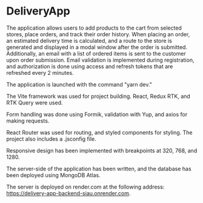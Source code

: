 # DeliveryApp

The application allows users to add products to the cart from selected stores,
place orders, and track their order history. When placing an order, an estimated
delivery time is calculated, and a route to the store is generated and displayed
in a modal window after the order is submitted. Additionally, an email with a
list of ordered items is sent to the customer upon order submission. Email
validation is implemented during registration, and authorization is done using
access and refresh tokens that are refreshed every 2 minutes.

The application is launched with the command "yarn dev."

The Vite framework was used for project building. React, Redux RTK, and RTK
Query were used.

Form handling was done using Formik, validation with Yup, and axios for making
requests.

React Router was used for routing, and styled components for styling. The
project also includes a .jsconfig file.

Responsive design has been implemented with breakpoints at 320, 768, and 1280.

The server-side of the application has been written, and the database has been
deployed using MongoDB Atlas.

The server is deployed on render.com at the following address:
https://delivery-app-backend-siau.onrender.com.
